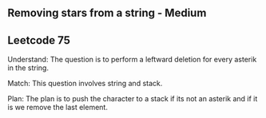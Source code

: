 ## Removing stars from a string - Medium
## Leetcode 75

Understand:
The question is to perform a leftward deletion for every asterik in the string.

Match:
This question involves string and stack.

Plan:
The plan is to push the character to a stack if its not an asterik and if it is we remove the last element.

